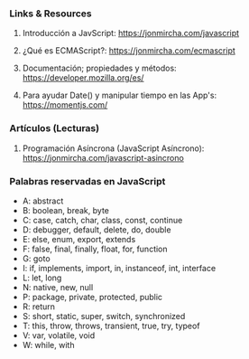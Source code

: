 ### Links & Resources ###

1. Introducción a JavScript: https://jonmircha.com/javascript

2. ¿Qué es ECMAScript?: https://jonmircha.com/ecmascript

3. Documentación; propiedades y métodos: https://developer.mozilla.org/es/

4. Para ayudar Date() y manipular tiempo en las App's: https://momentjs.com/



### Artículos (Lecturas) ###
1. Programación Asíncrona (JavaScript Asíncrono): https://jonmircha.com/javascript-asincrono



### Palabras reservadas en JavaScript ###

* A: abstract 
* B: boolean, break, byte
* C: case, catch, char, class, const, continue
* D: debugger, default, delete, do, double
* E: else, enum, export, extends
* F: false, final, finally, float, for, function
* G: goto
* I: if, implements, import, in, instanceof, int, interface
* L: let, long
* N: native, new, null
* P: package, private, protected, public
* R: return
* S: short, static, super, switch, synchronized
* T: this, throw, throws, transient, true, try, typeof
* V: var, volatile, void
* W: while, with